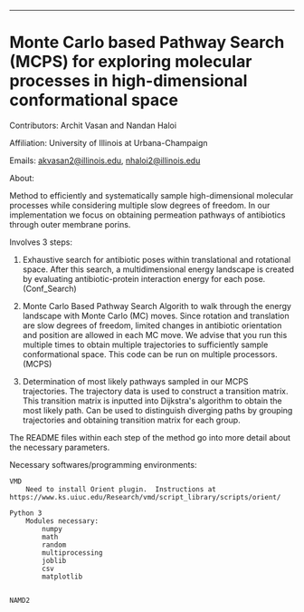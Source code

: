 ******************************************************************************
Monte Carlo based Pathway Search (MCPS) for exploring molecular processes in high-dimensional conformational space
===============================================================================

Contributors: Archit Vasan and Nandan Haloi

Affiliation: University of Illinois at Urbana-Champaign

Emails: akvasan2@illinois.edu, nhaloi2@illinois.edu

About: 

Method to efficiently and systematically sample high-dimensional molecular processes while considering multiple slow degrees of freedom. In our implementation we focus on obtaining permeation pathways of antibiotics through outer membrane porins. 

Involves 3 steps:

1.  Exhaustive search for antibiotic poses within translational and rotational space.  After this search, a multidimensional energy landscape is created by evaluating antibiotic-protein interaction energy for each pose. (Conf_Search) 

2.  Monte Carlo Based Pathway Search Algorith to walk through the energy landscape with Monte Carlo (MC) moves.  Since rotation and translation are slow degrees of freedom, limited changes in antibiotic orientation and position are allowed in each MC move. We advise that you run this multiple times to obtain multiple trajectories to sufficiently sample conformational space.  This code can be run on multiple  processors. (MCPS)

3. Determination of most likely pathways sampled in our MCPS trajectories.  The trajectory data is used to construct a transition matrix.  This transition matrix is inputted into Dijkstra's algorithm to obtain the most likely path. Can be used to distinguish diverging paths by grouping trajectories and obtaining transition matrix for each group.

The README files within each step of the method go into more detail about the necessary parameters.

Necessary softwares/programming environments:

	VMD
		Need to install Orient plugin.  Instructions at https://www.ks.uiuc.edu/Research/vmd/script_library/scripts/orient/
	
	Python 3
		Modules necessary:
			numpy
			math
			random
			multiprocessing
			joblib
			csv
			matplotlib
	

	NAMD2
	
